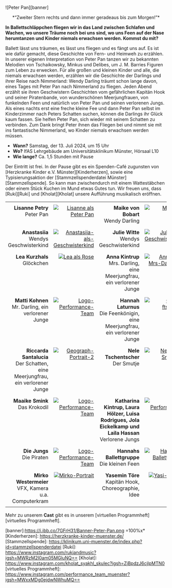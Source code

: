 ![Peter Pan][banner]

<center>*“Zweiter Stern rechts und dann immer geradeaus bis zum Morgen!”*</center>

**In Ballettschläppchen fliegen wir in das Land zwischen Schlafen und Wachen, wo unsere Träume noch bei uns sind, wo uns Feen auf der Nase herumtanzen und Kinder niemals erwachsen werden. Kommst du mit?**

Ballett lässt uns träumen, es lässt uns fliegen und es fängt uns auf. Es ist wie dafür gemacht, diese Geschichte von Fern- und Heimweh zu erzählen. In unserer eigenen Interpretation von Peter Pan tanzen wir zu bekannten Melodien von Tschaikowsky, Minkus und Delibes, um J. M. Barries Figuren zum Leben zu erwecken.
Für alle großen und kleinen Kinder und alle, die niemals erwachsen werden, erzählen wir die Geschichte der Darlings und ihrer Reise nach Nimmerland: Wendy Darling träumt schon lange davon, eines Tages mit Peter Pan nach Nimmerland zu fliegen. Jeden Abend erzählt sie ihren Geschwistern Geschichten vom gefährlichen Kapitän Hook und seiner Piratenbande, von wunderschönen Meerjungfrauen, von funkelnden Feen und natürlich von Peter Pan und seinen verlorenen Jungs. Als eines nachts erst eine freche kleine Fee und dann Peter Pan selbst im Kinderzimmer nach Peters Schatten suchen, können die Darlings ihr Glück kaum fassen. Sie helfen Peter Pan, sich wieder mit seinem Schatten zu verbinden. Zum Dank bringt Peter ihnen das Fliegen bei und nimmt sie mit ins fantastische Nimmerland, wo Kinder niemals erwachsen werden müssen.

- **Wann?**		Samstag, der 13. Juli 2024, um 15 Uhr
- **Wo?**		IfAS Lehrgebäude am Universitätsklinikum Münster, Hörsaal L10
- **Wie lange?**	Ca. 1,5 Stunden mit Pause

Der Eintritt ist frei. In der Pause gibt es ein Spenden-Café zugunsten von [Herzkranke Kinder e.V. Münster][Kinderherzen], sowie eine Typisierungsaktion der [Stammzellspenderdatei Münster][Stammzellspende]. So kann man zwischendurch mit einem Wattestäbchen oder einem Stück Kuchen im Mund etwas Gutes tun. Wir freuen uns, dass [Ruki][Ruki] und [Kholat][Kholat] unsere Aufführung musikalisch eröffnen.

<style type="text/css">
  td, th { padding: .5em; text-align: right; vertical-align: top }
  th { font-weight: normal }
</style>

| | | | |
|--|--|--|--|
| **Lisanne Petry**<br>Peter Pan | <a href="https://ibb.co/28WqDkk"><img src="https://i.ibb.co/28WqDkk/IMG-0022.jpg" alt="Lisanne als Peter Pan" border="0"></a> | **Maike von Bobart**<br>Wendy Darling | <a href="https://ibb.co/BP0CWs4"><img src="https://i.ibb.co/BP0CWs4/IMG-0021.jpg" alt="Maike als Wendy" border="0"></a> |
| **Anastasiia**<br>Wendys Geschwisterkind | <a href="https://ibb.co/R98V8Rp"><img src="https://i.ibb.co/R98V8Rp/Anastasiia-als-Geschwisterkind.png" alt="Anastasiia-als-Geschwisterkind" border="0"></a> | **Julie Witte**<br>Wendys Geschwisterkind | <a href="https://ibb.co/7Sd6shn"><img src="https://i.ibb.co/7Sd6shn/Julie-als-Geschwisterkind.png" alt="Julie-als-Geschwisterkind" border="0"></a> |
| **Lea Kurzhals**<br>Glöckchen | <a href="https://ibb.co/SxSrr2K"><img src="https://i.ibb.co/SxSrr2K/1654709354898.jpg" alt="Lea als Rose" border="0" /></a> | **Anna Kintrup**<br>Mrs. Darling, eine Meerjungfrau, ein verlorener Junge | <a href="https://ibb.co/zmPfhY9"><img src="https://i.ibb.co/zmPfhY9/Anna-als-Mrs-Darling-3.jpg" alt="Anna-als-Mrs-Darling-3" border="0"></a> |
| **Matti Kohnen**<br>Mr. Darling, ein verlorener Junge | <a href="https://ibb.co/cYzKzdg"><img src="https://i.ibb.co/cYzKzdg/Logo-Performance-Team.png" alt="Logo-Performance-Team" border="0"></a> | **Hannah Laturnus**<br> Die Feenkönigin, eine Meerjungfrau, ein verlorener Junge | <a href="https://ibb.co/SskJrdc"><img src="https://i.ibb.co/SskJrdc/Gesch-ftsmann-Portrait.jpg" alt="Gesch-ftsmann-Portrait" border="0"></a> |
| **Riccarda Santalucia**<br>Der Schatten, eine Meerjungfrau, ein verlorener Junge | <a href="https://ibb.co/pxQjLzT"><img src="https://i.ibb.co/pxQjLzT/Geograph-Portrait-2.jpg" alt="Geograph-Portrait-2" border="0"></a> | **Nele Tschentscher**<br>Der Smutje | <a href="https://ibb.co/TYw4tcj"><img src="https://i.ibb.co/TYw4tcj/Nele-als-Smutje-2.jpg" alt="Nele-als-Smutje-2" border="0"></a> |
| **Maaike Smink**<br>Das Krokodil | <a href="https://ibb.co/cYzKzdg"><img src="https://i.ibb.co/cYzKzdg/Logo-Performance-Team.png" alt="Logo-Performance-Team" border="0"></a> |**Katharina Kintrup, Laura Hölzer, Luisa Rodrigues, Jola Eickelkamp und Laila Hassan**<br>Verlorene Jungs | <a href="https://ibb.co/cYzKzdg"><img src="https://i.ibb.co/cYzKzdg/Logo-Performance-Team.png" alt="Logo-Performance-Team" border="0"></a>|
| **Die Jungs**<br>Die Piraten | <a href="https://ibb.co/cYzKzdg"><img src="https://i.ibb.co/cYzKzdg/Logo-Performance-Team.png" alt="Logo-Performance-Team" border="0"></a> |**Hannahs Ballettgruppe**<br>Die kleinen Feen | <a href="https://ibb.co/fQ4NZ9N"><img src="https://i.ibb.co/fQ4NZ9N/Hannahs-Ballettgruppe.png" alt="Hannahs-Ballettgruppe" border="0"></a>|
| **Mirko Westermeier**<br>VFX, Kamera u.a. Computerkram | <a href="https://ibb.co/WxT927P"><img src="https://i.ibb.co/WxT927P/Mirko-Portrait.jpg" alt="Mirko-Portrait" border="0"></a> | **Yasemin Töre**<br>Kapitän Hook, Choreographie, Idee | <a href="https://ibb.co/5jKR09G"><img src="https://i.ibb.co/5jKR09G/Yasi-Portrait.jpg" alt="Yasi-Portrait" border="0"></a> |

Mehr zu unserem **Cast** gibt es in unserem [virtuellen Programmheft][virtuelles Programmheft].

[banner]:https://i.ibb.co/7GFrH31/Banner-Peter-Pan.png =100%x*
[Kinderherzen]: https://herzkranke-kinder-muenster.de/
[Stammzellspende]: https://klinikum.uni-muenster.de/index.php?id=stammzellspenderdatei
[Ruki]: https://www.instagram.com/rukiandmusic?igsh=MWRzM2I0am05MGluNQ==
[Kholat]: https://www.instagram.com/kholat_syakhl_skulec?igsh=ZjBpdzJ6cjlpMTN0
[virtuelles Programmheft]: https://www.instagram.com/performance_team_muenster?igsh=MWxxMDg0ejdwNWhuMQ==
